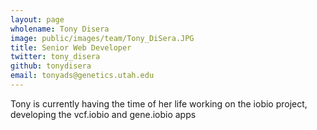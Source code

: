 ```yaml
---
layout: page
wholename: Tony Disera
image: public/images/team/Tony_DiSera.JPG
title: Senior Web Developer
twitter: tony_disera 
github: tonydisera
email: tonyads@genetics.utah.edu
---
```


Tony is currently having the time of her life working on the iobio project, developing the vcf.iobio and gene.iobio apps
